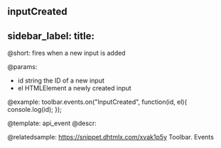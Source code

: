inputCreated
---
sidebar_label: 
title: 
---          

@short:
fires when a new input is added

@params:
- id 		string			the ID of a new input
- el		HTMLElement		a newly created input


@example:
toolbar.events.on("InputCreated", function(id, el){
    console.log(id);
});


@template: api_event
@descr:

@relatedsample: https://snippet.dhtmlx.com/xvak1p5y	Toolbar. Events

